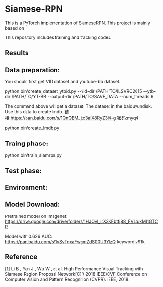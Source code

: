 
# Siamese-RPN

This is a PyTorch implementation of SiameseRPN. This project is mainly based on 



This repository includes training and tracking codes. 

## Results



## Data preparation:

You should first get VID dataset and youtube-bb dataset. 

python bin/create_dataset_ytbid.py --vid-dir /PATH/TO/ILSVRC2015 --ytb-dir /PATH/TO/YT-BB --output-dir /PATH/TO/SAVE_DATA --num_threads 6

The command above will get a dataset, The dataset in the baiduyundisk. Use this data to create lmdb.
链接:https://pan.baidu.com/s/1QnQEM_jtc3alX8RyZ3i4-g  密码:myq4

python bin/create_lmdb.py

## Traing phase:

python bin/train_siamrpn.py 
## Test phase:



## Environment:



## Model Download:

Pretrained model on Imagenet: https://drive.google.com/drive/folders/1HJOvl_irX3KFbtfj88_FVLtukMI1GTCR

Model with 0.626 AUC: https://pan.baidu.com/s/1vSvTqxaFwgmZdS00U3YIzQ  keyword:v91k

## Reference

[1] Li B , Yan J , Wu W , et al. High Performance Visual Tracking with Siamese Region Proposal Network[C]// 2018 IEEE/CVF Conference on Computer Vision and Pattern Recognition (CVPR). IEEE, 2018.
